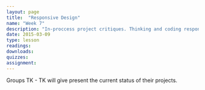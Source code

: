 ```yaml
---
layout: page
title:  "Responsive Design"
name: "Week 7"
description: "In-proccess project critiques. Thinking and coding responsivley."
date: 2015-03-09
type: lesson
readings: 
downloads: 
quizzes: 
assignment: 
---
```

Groups TK - TK will give present the current status of their projects.
